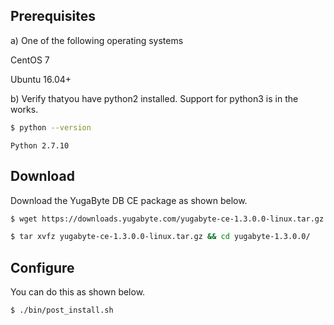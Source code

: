 ## Prerequisites

a) One of the following operating systems

<i class="icon-centos"></i> CentOS 7 

<i class="icon-ubuntu"></i> Ubuntu 16.04+

b) Verify thatyou have python2 installed. Support for python3 is in the works.

```sh
$ python --version
```

```
Python 2.7.10
```

## Download

Download the YugaByte DB CE package as shown below.

```sh
$ wget https://downloads.yugabyte.com/yugabyte-ce-1.3.0.0-linux.tar.gz
```

```sh
$ tar xvfz yugabyte-ce-1.3.0.0-linux.tar.gz && cd yugabyte-1.3.0.0/
```

## Configure

You can do this as shown below.

```sh
$ ./bin/post_install.sh
```
